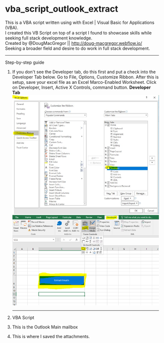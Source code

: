 # vba_script_outlook_extract
This is a VBA script written using with Excel | Visual Basic for Applications (VBA).<br>
I created this VB Script on top of a script I found to showcase skills while seeking full stack development knowledge.<br>
Created by @DougMacGregor || http://doug-macgregor.webflow.io/<br>
Seeking a broader field and desire to do work in full stack development.

<hr>

Step-by-step guide
1.	If you don't see the Developer tab, do this first and put a check into the Developer Tab below. Go to File, Options, Customize Ribbon. After this is setup, save your excel file as an Excel Marco-Enabled Worksheet. Click on Developer, Insert, Active X Controls, command button.
<b>Developer Tab</b><br>
![java-code](https://raw.githubusercontent.com/SEDoug/vba_script_outlook_extract/master/img/excel_developer_options.JPG)<br>
![java-code](https://raw.githubusercontent.com/SEDoug/vba_script_outlook_extract/master/img/excel_developer_activeX.PNG)<hr>

2.	VBA Script
3.	This is the Outlook Main mailbox
4.	This is where I saved the attachments.

